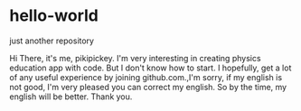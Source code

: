 # hello-world
just another repository

Hi There, it's me, pikipickey. I'm very interesting in creating physics education app with code. But I don't know how to start. I hopefully, get a lot of any useful experience by joining github.com.,I'm sorry, if my english is not good, I'm very pleased you can correct my english. So by the time, my english will be better. Thank you.
